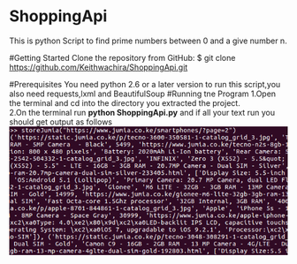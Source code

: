 # ShoppingApi
This is python Script to find prime numbers between 0 and a give number n.

#Getting Started
Clone the repository from GitHub:
$ git clone https://github.com/Keithwachira/ShoppingApi.git

#Prerequisites
You need python 2.6 or a later version to run this script,you also need requests,lxml and BeautifulSoup
#Running tne Program
1.Open the terminal and cd into the directory you extracted the project.<br />
2.On the terminal run **python ShoppingApi.py** and if all your text run you should get output as follows<br />
![Alt text](/test.png?raw=true "Optional Title")



 
 
